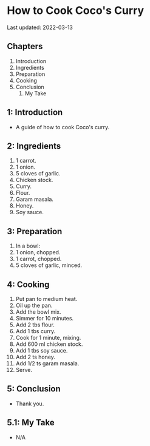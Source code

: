 # How to Cook Coco's Curry

Last updated: 2022-03-13

## Chapters

1. Introduction
2. Ingredients
3. Preparation
4. Cooking
5. Conclusion
   1. My Take

## 1: Introduction

- A guide of how to cook Coco's curry.

## 2: Ingredients

1. 1 carrot.
2. 1 onion.
3. 5 cloves of garlic.
4. Chicken stock.
5. Curry.
6. Flour.
7. Garam masala.
8. Honey.
9. Soy sauce.

## 3: Preparation

1. In a bowl:
  1. 1 onion, chopped.
  2. 1 carrot, chopped.
  3. 5 cloves of garlic, minced.

## 4: Cooking

1. Put pan to medium heat.
2. Oil up the pan.
3. Add the bowl mix.
4. Simmer for 10 minutes.
5. Add 2 tbs flour.
6. Add 1 tbs curry.
7. Cook for 1 minute, mixing.
8. Add 600 ml chicken stock.
9. Add 1 tbs soy sauce.
10. Add 2 ts honey.
11. Add 1/2 ts garam masala.
12. Serve.

## 5: Conclusion

- Thank you.

## 5.1: My Take

- N/A



